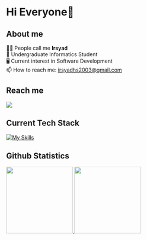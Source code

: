 <!-- **irsyadhsn/irsyadhsn** is a ✨ _special_ ✨ repository because its `README.md` (this file) appears on your GitHub profile. -->
# Hi Everyone👋 

## About me 
🙋‍♂️  People call me **Irsyad** <br> 
🔭  Undergraduate Informatics Student <br> 
🖥️  Current interest in Software Development <br> 
📫  How to reach me: irsyadhs2003@gmail.com <br> 

## Reach me
 <a href="https://www.linkedin.com/in/mirsyadhsn/">
    <img src="https://skillicons.dev/icons?i=linkedin" />
  </a>
<!--
  - <a href="https://www.linkedin.com/in/muhammad-irsyad-hasanuddin-9749a9214/">linkedIn</a>
  - irsyadhs2003@gmail.com
-->

## Current Tech Stack
[![My Skills](https://skillicons.dev/icons?i=javascript,typescript,golang,kotlin,python,c,cpp,mysql,react,nodejs,express,postman,git,github,vscode,androidstudio&perline=8)](https://skillicons.dev)

## Github Statistics
<p align="left">
<a href="https://github.com/irsyadhsn">
   <img height="180em" src="https://github-readme-stats.vercel.app/api?username=irsyadhsn&show_icons=true&theme=dark&hide_border=true&rank_icon=github&count_private=true&include_all_commits=true&bold_text=true"/>
   <img height="180em" src="https://github-readme-stats.vercel.app/api/top-langs/?username=irsyadhsn&layout=compact&theme=dark&hide_border=true&bold_text=true"/>
</a>
</p>
